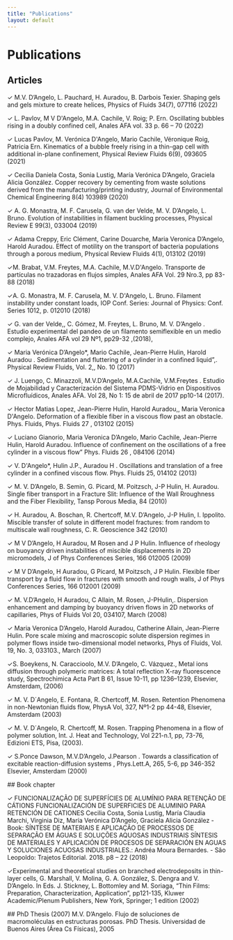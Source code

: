 ```yaml
---
title: "Publications"
layout: default
---
```


# Publications
## Articles
<p style="font-family:Papyrus; font-size:1em;text-align-last: left;">
<p style="font-family:Papyrus; font-size:1em;text-align-last: left;">

  ✓ M.V. D’Angelo, L. Pauchard, H. Auradou, B. Darbois Texier. Shaping gels and gels mixture to create helices, Physics of Fluids 34(7), 077116 (2022) <br>

✓ L. Pavlov, M V D'Angelo, M.A. Cachile, V. Roig; P. Ern. Oscillating bubbles rising in a doubly confined cell,  Anales AFA vol. 33 p. 66 – 70 (2022) <br>

  ✓ Lucas Pavlov, M. Verónica D'Angelo, Mario Cachile, Véronique Roig, Patricia Ern. Kinematics of a bubble freely rising in a thin-gap cell with additional in-plane confinement,  Physical Review Fluids 6(9), 093605 (2021)<br>

✓ Cecilia Daniela Costa, Sonia Lustig, María Verónica D’Angelo, Graciela Alicia González. Copper recovery by cementing from waste solutions derived from the manufacturing/printing industry, Journal of Environmental Chemical Engineering 8(4) 103989 (2020) <br>

✓ A. G. Monastra, M. F. Carusela, G. van der Velde, M. V. D’Angelo, L. Bruno. Evolution of instabilities in filament buckling processes, Physical Review E 99(3), 033004 (2019) <br>

✓ Adama Creppy, Eric Clément, Carine Douarche, Maria Veronica D’Angelo, Harold Auradou. Effect of motility on the transport of bacteria populations through a porous medium, Physical Review Fluids 4(1), 013102 (2019) <br>

✓M. Brabat, V.M. Freytes, M.A. Cachile, M.V.D'Angelo. Transporte de partículas no trazadoras en flujos simples, Anales AFA Vol. 29 Nro.3, pp  83-88 (2018)<br>

✓A. G. Monastra, M. F. Carusela, M. V. D'Angelo, L. Bruno. Filament instability under constant loads, IOP Conf. Series: Journal of Physics: Conf. Series 1012, p. 012010 (2018) <br>

✓ G. van der Velde,, C. Gómez, M. Freytes, L. Bruno, M. V. D’Angelo . Estudio experimental del pandeo de un filamento semiflexible en un medio complejo, Anales AFA vol 29 Nº1, pp29-32 ,(2018),<br>

✓ Maria Verónica D’Angelo*, Mario Cachile, Jean-Pierre Hulin, Harold Auradou . Sedimentation and fluttering of a cylinder in a confined liquid”,. Physical Review Fluids, Vol. 2,, No. 10 (2017)<br>

✓ J. Luengo, C. Minazzoli, M.V.D’Angelo, M.A.Cachile, V.M.Freytes . Estudio de Mojabilidad y Caracterización del Sistema PDMS-Vidrio en Dispositivos Microfluídicos, Anales AFA. Vol 28, No 1: 15 de abril de 2017  pp10-14 (2017). <br>

✓ Hector Matias Lopez, Jean-Pierre Hulin, Harold Auradou,, Maria Veronica D'Angelo. Deformation of a flexible fiber in a viscous flow past an obstacle. Phys. Fluids, Phys. Fluids 27 , 013102 (2015) <br>

✓ Luciano Gianorio, Maria Veronica D’Angelo, Mario Cachile, Jean-Pierre Hulin, Harold Auradou. Influence of confinement on the oscillations of a free cylinder in a viscous flow” Phys. Fluids 26 , 084106 (2014) <br>

✓ V. D'Angelo*, Hulin J.P.,  Auradou H . Oscillations and translation of a free cylinder in a confined viscous flow. Phys. Fluids 25, 014102 (2013)<br>

✓ M. V. D’Angelo, B. Semin, G. Picard, M. Poitzsch, J-P Hulin, H. Auradou. Single fiber transport in a Fracture Slit: Influence of the Wall Rroughness and the Fiber Flexibility, Tansp Porous Media, 84 (2010) <br>

✓ H. Auradou, A. Boschan, R. Chertcoff, M.V. D’Angelo, J-P Hulin, I. Ippolito. Miscible transfer of solute in different model fractures: from random to multiscale wall roughness, C. R. Geoscience 342 (2010)<br>

✓ M V D’Angelo, H Auradou, M Rosen and J P Hulin. Influence of rheology on buoyancy driven instabilities of miscible displacements in 2D micromodels, J of Phys Conferences Series, 166  012005 (2009) <br>

✓ M V D’Angelo, H Auradou, G Picard, M Poitzsch, J P Hulin. Flexible fiber transport by a fluid flow in fractures with smooth and rough walls, J of Phys Conferences Series, 166 012001 (2009) <br>

✓ M. V.D’Angelo, H Auradou, C Allain, M. Rosen,  J-PHulin,. Dispersion enhancement and damping by buoyancy driven flows in 2D networks of capillaries, Phys of Fluids Vol 20, 034107,  March (2008) <br>

✓ Maria Veronica D’Angelo, Harold Auradou, Catherine Allain, Jean-Pierre Hulin. Pore scale mixing and macroscopic solute dispersion regimes in polymer flows inside two-dimensional model networks, Phys of Fluids, Vol. 19, No. 3, 033103., March (2007) <br>

✓S. Boeykens, N. Caraccioolo, M.V. D’Angelo, C. Vázquez., Metal ions diffusion through polymeric matrices: A total reflection X-ray fluorescence study, Spectrochimica Acta Part B 61, Issue 10-11, pp 1236–1239, Elsevier, Amsterdam, (2006) <br>  

✓  M. V. D´Angelo, E. Fontana, R. Chertcoff, M. Rosen. Retention Phenomena in non-Newtonian fluids flow, PhysA Vol, 327, Nº1-2 pp 44-48, Elsevier, Amsterdam (2003) <br>

✓ M. V. D´Angelo, R. Chertcoff, M. Rosen. Trapping Phenomena in a flow of polymer solution, Int. J. Heat and Technology, Vol 221-n.1, pp, 73-76, Edizioni ETS, Pisa, (2003). <br>

✓ S.Ponce Dawson, M.V.D’Angelo, J.Pearson . Towards a classification of excitable reaction-diffusion systems , Phys.Lett.A, 265, 5-6, pp 346-352 Elsevier, Amsterdam (2000)

</p>
## Book chapter

✓ FUNCIONALIZAÇÃO DE SUPERFÍCIES DE ALUMÍNIO PARA RETENÇÃO DE CÁTIONS FUNCIONALIZACIÓN DE SUPERFICIES DE ALUMINIO PARA RETENCIÓN DE CATIONES Cecilia Costa, Sonia Lustig, María Claudia Marchi, Virginia Diz, María Verónica D’Angelo, Graciela Alicia González - Book: SÍNTESE DE MATERIAIS E APLICAÇÃO DE PROCESSOS DE SEPARAÇÃO EM ÁGUAS E SOLUÇÕES AQUOSAS INDUSTRIAIS SÍNTESIS DE MATERIALES Y APLICACIÓN DE PROCESOS DE SEPARACIÓN EN AGUAS Y SOLUCIONES ACUOSAS INDUSTRIALES.: Andréa Moura Bernardes. - São Leopoldo: Trajetos Editorial. 2018. p8 – 22 (2018)<br>

✓Experimental and theoretical studies on branched electrodeposits in thin-layer cells, G. Marshall, V. Molina, G. A. González, S. Dengra and V. D’Angelo. In Eds. J. Stickney, L. Bottomley and M. Soriaga, “Thin Films: Preparation, Characterization, Application”, pp121-135, Kluwer Academic/Plenum Publishers, New York, Springer; 1 edition (2002)<br>

</p>
## PhD Thesis (2007)
M.V. D’Angelo. Flujo de soluciones de macromoléculas en estructuras porosas.
PhD Thesis.  Universidad de Buenos Aires (Área Cs Físicas), 2005




